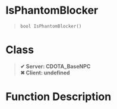 # IsPhantomBlocker
> `bool IsPhantomBlocker()`
# Class
> __✔ Server: CDOTA_BaseNPC__  
> __✖ Client: undefined__  
# Function Description

